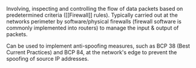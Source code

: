 Involving, inspecting and controlling the flow of data packets based on predetermined criteria ([[Firewall]] rules). Typically carried out at the networks perimeter by software/physical firewalls (firewall software is commonly implemented into routers) to manage the input & output of packets. 


Can be used to implement anti-spoofing measures, such as BCP 38 (Best Current Practices) and BCP 84, at the network's edge to prevent the spoofing of source IP addresses.